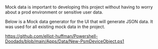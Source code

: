 Mock data is important to developing this project without having to worry about a prod environment or sensitive user data.

Below is a Mock data generator for the UI that will generate JSON data. It was used for all existing mock data in the project.

https://github.com/elliot-huffman/Powershell-Doodads/blob/main/Apps/Data/New-PsmDeviceObject.ps1